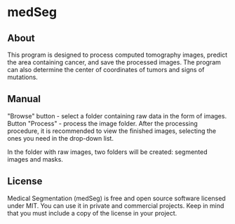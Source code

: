 # medSeg

## About

This program is designed to process computed tomography images, predict the area containing cancer, and save the processed images. The program can also determine the center of coordinates of tumors and signs of mutations.

## Manual

"Browse" button - select a folder containing raw data in the form of images.
Button "Process" - process the image folder.
After the processing procedure, it is recommended to view the finished images, selecting the ones you need in the drop-down list.  

In the folder with raw images, two folders will be created: segmented images and masks.

## License

Medical Segmentation (medSeg) is free and open source software licensed under MIT. You can use it in private and commercial projects. Keep in mind that you must include a copy of the license in your project.
